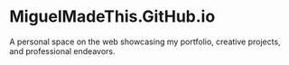 # MiguelMadeThis.GitHub.io
A personal space on the web showcasing my portfolio, creative projects, and professional endeavors.
